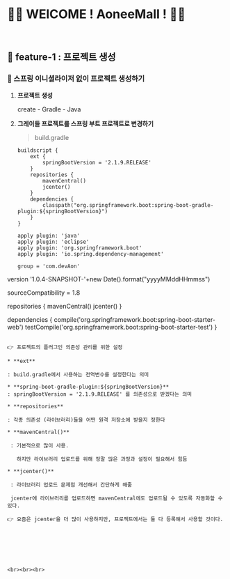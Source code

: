 # 🤸‍♀️ WElCOME ! AoneeMall ! 🤸‍♀️



<br>



## 📌 feature-1 : 프로젝트 생성



### 📝 스프링 이니셜라이저 없이 프로젝트 생성하기

1. **프로젝트 생성**

   create - Gradle - Java

2. **그레이들 프로젝트를 스프링 부트 프로젝트로 변경하기**

   > build.gradle

   ```
   buildscript {
       ext {
           springBootVersion = '2.1.9.RELEASE'
       }
       repositories {
           mavenCentral()
           jcenter()
       }
       dependencies {
           classpath("org.springframework.boot:spring-boot-gradle-plugin:${springBootVersion}")
       }
   }
   
   apply plugin: 'java'
   apply plugin: 'eclipse'
   apply plugin: 'org.springframework.boot'
   apply plugin: 'io.spring.dependency-management'
   
   group = 'com.devAon'
version '1.0.4-SNAPSHOT-'+new Date().format("yyyyMMddHHmmss")
   
   sourceCompatibility = 1.8
   
   repositories {
       mavenCentral()
       jcenter()
   }
   
   dependencies {
       compile('org.springframework.boot:spring-boot-starter-web')
       testCompile('org.springframework.boot:spring-boot-starter-test')
   }
   
   ```
   
   👉 프로젝트의 플러그인 의존성 관리를 위한 설정

* **ext** 

  : build.gradle에서 사용하는 전역변수를 설정한다는 의미

* **spring-boot-gradle-plugin:${springBootVersion}**
  : springBootVersion = '2.1.9.RELEASE' 를 의존성으로 받겠다는 의미
  
* **repositories**

  : 각종 의존성 (라이브러리)들을 어떤 원격 저장소에 받을지 정한다

  * **mavenCentral()**

    : 기본적으로 많이 사용. 

      하지만 라이브러리 업로드를 위해 정말 많은 과정과 설정이 필요해서 힘듬

  * **jcenter()**

    : 라이브러리 업로드 문제점 개선해서 간단하게 해줌

    jcenter에 라이브러리를 업로드하면 mavenCentral에도 업로드될 수 있도록 자동화할 수 있다. 

  👉 요즘은 jcenter을 더 많이 사용하지만, 프로젝트에서는 둘 다 등록해서 사용할 것이다.







<br><br><br>



